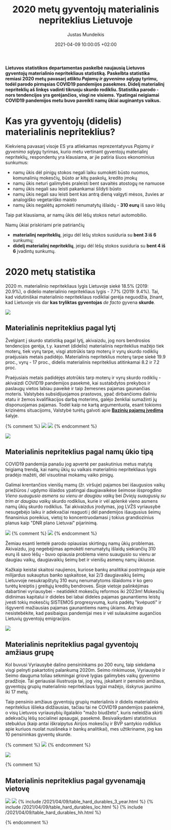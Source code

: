 ﻿---
title: 2020 metų gyventojų materialinis nepriteklius Lietuvoje
date: 2021-04-09 10:00:05 +02:00
author: Justas Mundeikis
layout:     post
comments:   true
citation:   false
image:      /assets/2021/04/09/ban.jpg
thumbnail:  /assets/2021/04/09/thumb.ban.jpg
categories:
  - Socialinė politika
tags:
  - Materialinis nepriteklius
  - Skurdas
---

**Lietuvos statistikos departamentas paskelbė naujausią Lietuvos gyventojų materialinio nepritekliaus statistiką. Paskelbta statistika remiasi 2020 metų pavasarį atliktu *Pajamų ir gyvenimo sąlygų* tyrimu, todėl parodo pirmąsias COVID19 pandemijos pasekmes. Didelį materialinį nepriteklių aš linkęs vadinti tikruoju skurdo rodikliu. Statistika parodo - nors tendencijos yra gerėjančios, visgi ne visiems. Ypatingai neigiamai COVID19 pandemijos metu buvo paveikti namų ūkiai auginantys vaikus.**<!--more-->

# Kas yra gyventojų (didelis) materialinis nepriteklius?

Kiekvieną pavasarį visoje ES yra atliekamas reprezentatyvus *Pajamų ir gyvenimo sąlygų* tyrimas, kurio metu vertinant gyventojų materialinį nepriteklių, respondentų yra klausiama, ar jie patiria šiuos ekonominius sunkumus:

* namų ūkis dėl pinigų stokos negali laiku sumokėti būsto nuomos, komunalinių mokesčių, būsto ar kitų paskolų, kredito įmokų
* namų ūkis neturi galimybės praleisti bent savaitės atostogų ne namuose
* namų ūkis negali sau leisti pakankamai šildyti būsto
* namų ūkis negali sau leisti bent kas antrą dieną valgyti mėsos, žuvies ar analogiško vegetariško maisto
* namų ūkis negalėtų apmokėti nenumatytų išlaidų - **310 eurų** iš savo lėšų

Taip pat klausiama, ar namų ūkis dėl lėšų stokos neturi automobilio.

Namų ūkiai priskiriami prie patiriančių
* **materialinį nepriteklių**, jeigu dėl lėšų stokos susiduria su **bent 3 iš 6** sunkumų;
* **didelį materialinį nepriteklių**, jeigu dėl lėšų stokos susiduria su **bent 4 iš 6** įvadintų sunkumų.

# 2020 metų statistika

2020 m. materialinio nepritekliaus lygis Lietuvoje siekė 18.5% (2019: 20.9%), o didelio materialinio nepritekliaus lygis - 7.7% (2019: 9.4%). Tai, kad vidutiniškai materialinio nepritekliaus rodikliai gerėja neguodžia, žinant, kad Lietuvoje vis dar **kas tryliktas gyventojas** *de facto* gyvena **skurde**.

![](/assets/2021/04/09/lsd_lietuva_mat_dep_total_ts.png)

## Materialinis nepriteklius pagal lytį

Žvelgiant į skurdo statistiką pagal lytį, akivaizdu, jog nors bendrosios tendencijos gerėja, t.y. kasmet (didelis) materialinis nepriteklius mažėjo tiek moterų, tiek vyrų tarpe, visgi atotrūkis tarp moterų ir vyrų skurdo rodiklių praėjusiais metais padidėjo. Materialinis nepriteklius moterų tarpe siekė 19.9 proc., vyrų - 17 proc., didelis materialinis nepriteklius atitinkamai 8.2 ir 7.2 proc.

Praėjusiais metais padidėjęs atotrūkis tarp moterų ir vyrų skurdo rodiklių - akivaizdi COVID19 pandemijos pasekmė, kai sustabdytos prekybos ir paslaugų vietos labiau paveikė ir taip žemesnes pajamas gaunančias moteris. Valstybės subsidijuojamos prastovos, ypač dirbančioms daliniu etatu ir žemos kvalifikacijos darbą moterims, galėjo ženkliai sumažinti jų disponuojamas pajamas. Todėl kaip ne kartą argumentuota, esant tokioms krizinėms situacijoms, Valstybė turėtų galvoti apie **[Bazinių pajamų įvedimą](https://lithuanian-economy.net/2021/01/13/rekomendacijos-LMT-KU-projektas)** šalyje.

{% comment %}
![](/assets/2021/04/09/lsd_lietuva_mat_dep_sex_ts.png)
![](/assets/2021/04/09/lsd_lietuva_mat_dep_sex_bar.png)
{% endcomment %}

![](/assets/2021/04/09/lsd_lietuva_mat_dep_sex_diff_ts.png)

## Materialinis nepriteklius pagal namų ūkio tipą

COVID19 pandemija panašu jog apvertė per paskutinius metus matytą teigiamą trendą, kai namų ūkių su vaikais materialinio nepritekliaus lygis pradėjo mažėti, dėl visuotinai mokamų vaiko pinigų.

Galimai krentančios vienišų mamų (žr. viršuje) pajamos bei išaugusios vaikų priežiūros / ugdymo išlaidos ypatingai daugiavaikėse šeimose išsprogdino *Vieno suaugusio asmens su vienu ar daugiau vaikų* bei *Dviejų suaugusių su trim ar daugiau vaikų* skurdo rodiklius, kurie ir vėl aplenkė vieno asmens namų ūkių skurdo rodiklius. Tai akivaizdus įrodymas, jog LVŽS vyriausybė nesugebėjo laiku ir adekvačiai reaguoti į dėl pandemijos išaugusius šeimų finansinius poreikius, vietoj to koncentruodamasi į tokius grandiozinius planus kaip "DNR plano Lietuvai" pijarinimą.

![](/assets/2021/04/09/lsd_lietuva_mat_dep_hhtype_bar.png)
{% comment %}
![](/assets/2021/04/09/lsd_lietuva_mat_dep_hhtype_selgroup_ts.png)
{% endcomment %}

Žemiau esanti lentelė parodo opiausias skirtingų namų ūkių problemas. Akivaizdu, jog negebėjimas apmokėti nenumatytų išlaidų siekiančių 310 eurų iš savo lėšų - buvo opiausia problema vieno suaugusio su vienu ar daugiau vaikų, daugiavaikių šeimų bet ir vienišų asmenų namų ūkiuose.

Kažkaip keistai skaitosi naujienos, kuriose bankų analitikai postringauja apie milijardus sukauptus banko sąskaitose, kai 2/3 daugiavaikių šeimų Lietuvvoje nesukrapštytų 310 eurų nenumatytoms išlaidoms ir ko gero turėtų kreiptis į greitųjų kreditų bendroves. Šioje vietoje palinkėjimas dabartinei vyriausybei - neatidėkit mokesčių reformos iki 2023m! Mokesčių didinimas kapitalui ir dideles bei labai dideles pajamas gaunantiems leistų įvesti tokių mokesčių SISTEMOS progresyvumą, kuris padėtų "kvėpuoti" ir išgyventi mažiausias pajamas gaunantiems namų ūkiams. Antraip nesistebėkite, kad pasibaigus pandemijai mes ir vėl sulauksime augančios Lietuvių gyventojų emigracijos.

![](/assets/2021/04/09/table.png)

## Materialinis nepriteklius pagal gyventojų amžiaus grupę

Kol buvusi Vyriausybė dalino pensininkams po 200 eurų, taip siekdama visgi pelnyti pakartotinį palankumą 2020m. Seimo rinkimuose, Vyriausybė ir Seimo dauguma toliau sėkmingai griovė lygias galimybės vaikų gyvenimo pradžioje. Tai geriausiai iliustruoja tai, jog visų, įskaitant ir pensinio amžiaus, gyventojų grupių materialinio nepritekliaus lygiai mažėjo, išskyrus jaunimo iki 17 metų.

Taip pensinio amžiaus gyventojų grupių materialinis ir didelis materialinis nepriteklius išlieka didžiausias, tačiau tai ne COVID19 pandemijos pasekmė, o visų Lietuvos vyriausybių ilgalaikio "mažo biudžeto", kuris neleidžia skirti adekvačių lėšų socialinei apsaugai, pasekmė. Besivaikydami statistinius stebuklus (kaip antai iškraipytus Airijos mokesčių ir BVP santykio rodiklius apie kuriuos nuolat nusišneka ir bankų analitikai), mes užtikriname, jog kas 10 pensininkas gyventų skurde.


{% comment %}
![](/assets/2021/04/09/lsd_lietuva_mat_dep_age_ts.png)
{% endcomment %}

![](/assets/2021/04/09/lsd_lietuva_mat_dep_age_bar.png)

{% comment %}

## Materialinis nepriteklius pagal gyvenamąją vietovę
![](/assets/2021/04/09/lsd_lietuva_mat_dep_loc_ts.png)
![](/assets/2021/04/09/lsd_lietuva_mat_dep_loc_bar.png)
{% include /2021/04/09/table_hard_durables_3_year.html %}
{% include /2021/04/09/table_hard_durables_loc.html %}
{% include /2021/04/09/table_hard_durables_hh.html %}

{% endcomment %}
